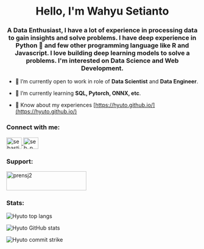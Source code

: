 <h1 align="center">Hello, I'm Wahyu Setianto</h1>
<h3 align="center">A Data Enthusiast, I have a lot of experience in processing data to gain insights and solve problems. I have deep experience in Python 🐍 and few other programming language like R and Javascript. I love building deep learning models to solve a problems. I'm interested on Data Science and Web Development.</h3>

- 🔭 I’m currently open to work in role of **Data Scientist** and **Data Engineer**.

- 🌱 I’m currently learning **SQL, Pytorch, ONNX, etc**.

- 📄 Know about my experiences [https://hyuto.github.io/](https://hyuto.github.io/)

<h3 align="left">Connect with me:</h3>
<p align="left">
    <a href="https://www.linkedin.com/in/wahyu-setianto/" target="blank">
        <img align="center" src="https://raw.githubusercontent.com/rahuldkjain/github-profile-readme-generator/master/src/images/icons/Social/linked-in-alt.svg" alt="sebastianprentice" height="30" width="40" />
    </a>
    <a href="https://www.instagram.com/hyuto_/" target="blank">
        <img align="center" src="https://raw.githubusercontent.com/rahuldkjain/github-profile-readme-generator/master/src/images/icons/Social/instagram.svg" alt="seb_p_" height="30" width="40" />
    </a>
</p>

### Support:

<a href="https://www.buymeacoffee.com/hyuto"> 
    <img src="https://cdn.buymeacoffee.com/buttons/v2/default-yellow.png" height="50" width="210" alt="prensj2" />
</a>

### Stats:

![Hyuto top langs](https://github-readme-stats.vercel.app/api/top-langs/?username=Hyuto&layout=compact&theme=dracula&hide=jupyter%20notebook,html,css)

![Hyuto GitHub stats](https://github-readme-stats.vercel.app/api?username=hyuto&show_icons=true&theme=dracula)

![Hyuto commit strike](https://github-readme-streak-stats.herokuapp.com/?user=Hyuto&theme=dracula)
